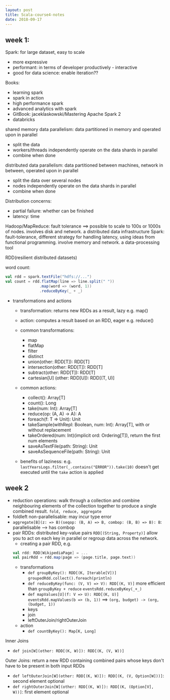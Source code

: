 ```yaml
---
layout: post
title: Scala-course4-notes
date: 2018-09-17
---
```

week 1:
---
Spark: for large dataset, easy to scale
- more expressive
- performant: in terms of developer productively - interactive
- good for data science: enable iteration??

Books:
- learning spark
- spark in action
- high performance spark
- advanced analytics with spark
- GitBook: jaceklaskowski/Mastering Apache Spark 2
- databricks

shared memory data parallelism: data partitioned in memory and operated upon in parallel
- split the data
- workers/threads independently operate on the data shards in parallel
- combine when done

distributed data parallelism: data partitioned between machines, network in between, operated upon in parallel
- split the data over several nodes
- nodes independently operate on the data shards in parallel
- combine when done

Distribution concerns:
- partial failure: whether can be finished
- latency: time

Hadoop/MapReduce: fault tolerance ==> possible to scale to 100s or 1000s of nodes. involves disk and network. a distributed data infrastructure
Spark: fault-tolerance, different strategy for handling latency, using ideas from functional programming. involve memory and network. a data-processing tool


RDD(resilient distributed datasets)

word count:
```scala
val rdd = spark.textFile("hdfs://...")
val count = rdd.flatMap(line => line.split(" "))
               .map(word => (word, 1))
               .reduceByKey(_ + _)
```
- transformations and actions
  - transformation: returns new RDDs as a result, lazy
  e.g. map()
  - action: computes a result based on an RDD, eager
  e.g. reduce()
  - common transformations:
    - map
    - flatMap
    - filter
    - distinct
    - union(other: RDD[T]): RDD[T]
    - intersection(other: RDD[T]): RDD[T]
    - subtract(other: RDD[T]): RDD[T]
    - cartesian[U] (other: RDD[U]): RDD[(T, U)]
  - common actions:
    - collect(): Array[T]
    - count(): Long
    - take(num: Int): Array[T]
    - reduce(op: (A, A) -> A): A
    - foreach(f: T => Unit): Unit
    - takeSample(withRepl: Boolean, num: Int): Array[T], with or without replacement
    - takeOrdered(num: Int)(implicit ord: Ordering[T]), return the first num elements
    - saveAsTextFile(path: String): Unit
    - saveAsSequenceFile(path: String): Unit

  - benefits of laziness: e.g.
  ```lastYearsLogs.filter(_.contains("ERROR")).take(10)```
  doesn't get executed until the `take` action is applied

week 2
---
- reduction operations:
walk through a collection and combine neighbouring elements of the collection together to produce a single combined result. `fold, reduce, aggregate`
- foldleft non-parallelisable: may incur type error
- `aggregate[B](z: => B)(seqop: (B, A) => B, combop: (B, B) => B): B`: parallelisable --> has combop 
- pair RDDs: distributed key-value pairs
`RDD[(String, Property)]`
allow you to act on each key in parallel or regroup data across the network.
  - creating a pair RDD, e.g.
  ```scala
  val rdd: RDD[WikipediaPage] = ...
  val pairRdd = rdd.map(page => (page.title, page.text))
  ```
  - transformations
    - `def groupByKey(): RDD[(K, Iterable[V])]`
    `groupedRdd.collect().foreach(println)`
    - `def reduceByKey(func: (V, V) => V): RDD[(K, V)]`
      more efficient than `groupByKey + reduce`
      `eventsRdd.reduceByKey(_+_)`
    - `def mapValues[U](f: V => U): RDD[(K, U)]`
      `eventsRdd.mapValues(b => (b, 1))` ==> `(org, budget) -> (org, (budget, 1))`
    - keys
    - join
    - leftOuterJoin/rightOuterJoin
  - action
    - `def countByKey(): Map[K, Long]`

Inner Joins
-  `def join[W](other: RDD[(K, W)]): RDD[(K, (V, W))]`

Outer Joins: return a new RDD containing combined pairs whose keys don't have to be present in both input RDDs
- `def leftOuterJoin[W](other: RDD[(K, W)]): RDD[(K, (V, Option[W]))]`: second element optional
- `def rightOuterJoin[W](other: RDD[(K, W)]): RDD[(K, (Option[V], W))]`: first element optional
